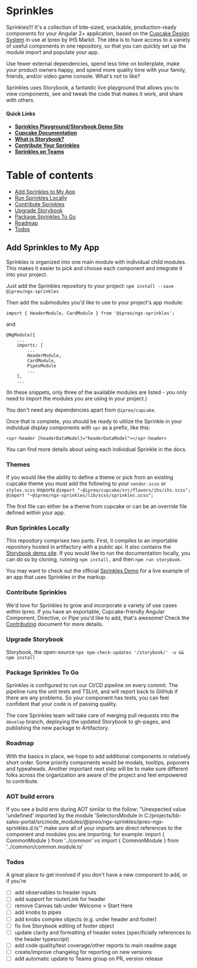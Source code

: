 # Sprinkles

Sprinkles!!! It's a collection of bite-sized, snackable, production-ready components for your Angular 2+ application, based on the [Cupcake Design System](https://code.ipreo.com/ipreo/cupcake) in use at Ipreo by IHS Markit. The idea is to have access to a variety of useful components in one repository, so that you can quickly set up the module import and populate your app.

Use fewer external dependencies, spend less time on boilerplate, make your product owners happy, and spend more quality time with your family, friends, and/or video game console. What's not to like?

Sprinkles uses Storybook, a fantastic live playground that allows you to view components, see and tweak the code that makes it work, and share with others.

#### Quick Links

- **[Sprinkles Playground/Storybook Demo Site](https://pages.code.ipreo.com/ipreo/sprinkles)**
- **[Cupcake Documentation](https://pages.code.ipreo.com/Ipreo/cupcake-docs/)**
- **[What is Storybook?](https://storybook.js.org/)**
- **[Contribute Your Sprinkles](https://code.ipreo.com/Ipreo/sprinkles/blob/develop/CONTRIBUTING.md)**
- **[Sprinkles on Teams](https://teams.microsoft.com/l/channel/19%3a1d5da58b6e334223a83533274c568ae5%40thread.skype/Sprinkles%2520Angular%2520Components?groupId=5d20d953-9e8f-4c39-9a21-610f537ea457&tenantId=c1156c2f-a3bb-4fc4-ac07-3eab96da8d10)**

# Table of contents

<!--ts-->

- [Add Sprinkles to My App](#add_sprinkles_to_my_app)
- [Run Sprinkles Locally](#run_sprinkles_locally)
- [Contribute Sprinkles](#contribute_sprinkles)
- [Upgrade Storybook](#upgrade_storybook)
- [Package Sprinkles To Go](#package_sprinkles_to_go)
- [Roadmap](#roadmap)
- [Todos](#todos)

<!--te-->

## Add Sprinkles to My App

Sprinkles is organized into one main module with individual child modules. This makes it easier to pick and choose each component and integrate it into your project.

Just add the Sprinkles repository to your project:
`npm install --save @ipreo/ngx-sprinkles`

Then add the submodules you'd like to use to your project's app module:

```
import { HeaderModule, CardModule } from '@ipreo/ngx-sprinkles';
```

and

```
@NgModule({
    ...
    imports: [
        ...
        HeaderModule,
        CardModule,
        PipesModule
        ...
    ],
    ...
```

(In these snippets, only three of the available modules are listed - you only need to import the modules you are using in your project.)

You don't need any dependencies apart from `@ipreo/cupcake`.

Once that is complete, you should be ready to utilize the Sprinkle in your individual display components with `spr` as a prefix, like this:

```
<spr-header [headerDataModel]="headerDataModel"></spr-header>
```

You can find more details about using each individual Sprinkle in the docs.

### Themes

If you would like the ability to define a theme or pick from an existing cupcake theme you must add the following to your `vendor.scss` or `styles.scss` imports
`@import "~@ipreo/cupcake/src/flavors/ihs/ihs.scss";`
`@import "~@ipreo/ngx-sprinkles/lib/scss/sprinkles.scss";`

The first file can either be a theme from cupcake or can be an override file defined within your app.

### Run Sprinkles Locally

This repository comprises two parts. First, it compiles to an importable repository hosted in artifactory with a public api. It also contains the [Storybook demo site](https://pages.code.ipreo.com/ipreo/sprinkles). If you would like to run the documentation locally, you can do so by cloning, running `npm install,` and then `npm run storybook`.

You may want to check out the official [Sprinkles Demo](https://code.ipreo.com/ipreo/sprinkles-demo-app) for a live example of an app that uses Sprinkles in the markup.

### Contribute Sprinkles

We'd love for Sprinkles to grow and incorporate a variety of use cases within Ipreo. If you have an exportable, Cupcake-friendly Angular Component, Directive, or Pipe you'd like to add, that's awesome! Check the [Contributing](https://code.ipreo.com/ipreo/sprinkles/CONTRIBUTING.md) document for more details.

### Upgrade Storybook

Storybook, the open-source `npx npm-check-updates '/storybook/' -u && npm install`

### Package Sprinkles To Go

Sprinkles is configured to run our CI/CD pipeline on every commit. The pipeline runs the unit tests and TSLint, and will report back to GitHub if there are any problems. So your component has tests, you can feel confident that your code is of passing quality.

The core Sprinkles team will take care of merging pull requests into the `develop` branch, deploying the updated Storybook to gh-pages, and publishing the new package to Artifactory.

### Roadmap

With the basics in place, we hope to add additional components in relatively short order. Some priority components would be modals, tooltips, popovers and typeaheads. Another important next step will be to make sure different folks across the organization are aware of the project and feel empowered to contribute.

### AOT build errors
If you see a build erro during AOT similar to the follow:
"Unexpected value 'undefined' imported by the module 'SelectorsModule in C:/projects/bb-sales-portal/src/node_modules/@ipreo/ngx-sprinkles/ipreo-ngx-sprinkles.d.ts'" make sure all of your imports are direct references to the component and modules you are importing. for example:
import { CommonModule } from '../common' vs import { CommonModule } from '../common/common.module.ts'

### Todos

A great place to get involved if you don't have a new component to add, or if you're

- [ ] add observables to header inputs
- [ ] add support for routerLink for header
- [ ] remove Canvas tab under Welcome > Start Here
- [ ] add knobs to pipes
- [ ] add knobs complex objects (e.g. under header and footer)
- [ ] fix live Storybook editing of footer object
- [ ] update clarity and formatting of header notes (specificially references to the header typescript)
- [ ] add code quality/test coverage/other reports to main readme page
- [ ] create/improve changelog for reporting on new versions
- [ ] add automatic update to Teams group on PR, version release
